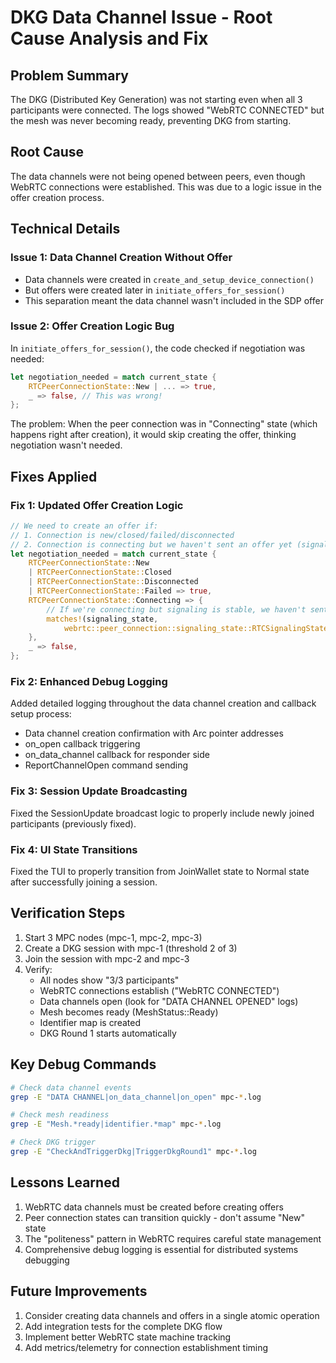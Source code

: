 # DKG Data Channel Issue - Root Cause Analysis and Fix

## Problem Summary
The DKG (Distributed Key Generation) was not starting even when all 3 participants were connected. The logs showed "WebRTC CONNECTED" but the mesh was never becoming ready, preventing DKG from starting.

## Root Cause
The data channels were not being opened between peers, even though WebRTC connections were established. This was due to a logic issue in the offer creation process.

## Technical Details

### Issue 1: Data Channel Creation Without Offer
- Data channels were created in `create_and_setup_device_connection()` 
- But offers were created later in `initiate_offers_for_session()`
- This separation meant the data channel wasn't included in the SDP offer

### Issue 2: Offer Creation Logic Bug
In `initiate_offers_for_session()`, the code checked if negotiation was needed:
```rust
let negotiation_needed = match current_state {
    RTCPeerConnectionState::New | ... => true,
    _ => false, // This was wrong!
};
```

The problem: When the peer connection was in "Connecting" state (which happens right after creation), it would skip creating the offer, thinking negotiation wasn't needed.

## Fixes Applied

### Fix 1: Updated Offer Creation Logic
```rust
// We need to create an offer if:
// 1. Connection is new/closed/failed/disconnected
// 2. Connection is connecting but we haven't sent an offer yet (signaling state is stable)
let negotiation_needed = match current_state {
    RTCPeerConnectionState::New
    | RTCPeerConnectionState::Closed
    | RTCPeerConnectionState::Disconnected
    | RTCPeerConnectionState::Failed => true,
    RTCPeerConnectionState::Connecting => {
        // If we're connecting but signaling is stable, we haven't sent an offer yet
        matches!(signaling_state, 
            webrtc::peer_connection::signaling_state::RTCSignalingState::Stable)
    },
    _ => false,
};
```

### Fix 2: Enhanced Debug Logging
Added detailed logging throughout the data channel creation and callback setup process:
- Data channel creation confirmation with Arc pointer addresses
- on_open callback triggering
- on_data_channel callback for responder side
- ReportChannelOpen command sending

### Fix 3: Session Update Broadcasting
Fixed the SessionUpdate broadcast logic to properly include newly joined participants (previously fixed).

### Fix 4: UI State Transitions
Fixed the TUI to properly transition from JoinWallet state to Normal state after successfully joining a session.

## Verification Steps
1. Start 3 MPC nodes (mpc-1, mpc-2, mpc-3)
2. Create a DKG session with mpc-1 (threshold 2 of 3)
3. Join the session with mpc-2 and mpc-3
4. Verify:
   - All nodes show "3/3 participants"
   - WebRTC connections establish ("WebRTC CONNECTED")
   - Data channels open (look for "DATA CHANNEL OPENED" logs)
   - Mesh becomes ready (MeshStatus::Ready)
   - Identifier map is created
   - DKG Round 1 starts automatically

## Key Debug Commands
```bash
# Check data channel events
grep -E "DATA CHANNEL|on_data_channel|on_open" mpc-*.log

# Check mesh readiness
grep -E "Mesh.*ready|identifier.*map" mpc-*.log

# Check DKG trigger
grep -E "CheckAndTriggerDkg|TriggerDkgRound1" mpc-*.log
```

## Lessons Learned
1. WebRTC data channels must be created before creating offers
2. Peer connection states can transition quickly - don't assume "New" state
3. The "politeness" pattern in WebRTC requires careful state management
4. Comprehensive debug logging is essential for distributed systems debugging

## Future Improvements
1. Consider creating data channels and offers in a single atomic operation
2. Add integration tests for the complete DKG flow
3. Implement better WebRTC state machine tracking
4. Add metrics/telemetry for connection establishment timing